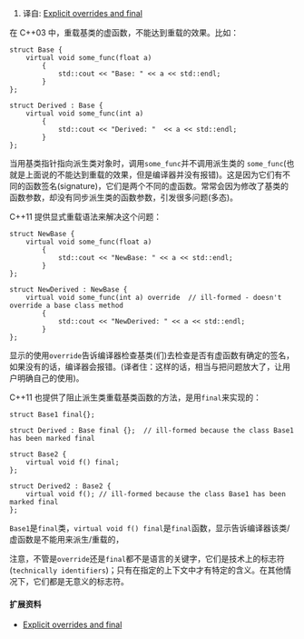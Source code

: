 1. 译自: [Explicit overrides and final](https://en.wikipedia.org/wiki/C%2B%2B11#Explicit_overrides_and_final)

在 C++03 中，重载基类的虚函数，不能达到重载的效果。比如：

    struct Base {
        virtual void some_func(float a)
            {
                std::cout << "Base: " << a << std::endl;
            }
    };
    
    struct Derived : Base {
        virtual void some_func(int a)
            {
                std::cout << "Derived: "  << a << std::endl;
            }
    };

当用基类指针指向派生类对象时，调用`some_func`并不调用派生类的 `some_func`(也就是上面说的不能达到重载的效果，但是编译器并没有报错)。这是因为它们有不同的函数签名(signature)，它们是两个不同的虚函数。常常会因为修改了基类的函数参数，却没有同步派生类的函数参数，引发很多问题(多态)。

C++11 提供显式重载语法来解决这个问题：

    struct NewBase {
        virtual void some_func(float a)
            {
                std::cout << "NewBase: " << a << std::endl;
            }
    };
    
    struct NewDerived : NewBase {
        virtual void some_func(int a) override  // ill-formed - doesn't override a base class method
            {
                std::cout << "NewDerived: " << a << std::endl;
            }
    };

显示的使用`override`告诉编译器检查基类(们)去检查是否有虚函数有确定的签名，如果没有的话，编译器会报错。(译者住：这样的话，相当与把问题放大了，让用户明确自己的使用)。

C++11 也提供了阻止派生类重载基类函数的方法，是用`final`来实现的：

    struct Base1 final{};
    
    struct Derived : Base final {};  // ill-formed because the class Base1 has been marked final
    
    struct Base2 {
        virtual void f() final;
    };
    
    struct Derived2 : Base2 {
        virtual void f(); // ill-formed because the class Base1 has been marked final
    };

`Base1`是`final`类，`virtual void f() final`是`final`函数，显示告诉编译器该类/虚函数是不能用来派生/重载的，

注意，不管是`override`还是`final`都不是语言的关键字，它们是技术上的标志符(`technically identifiers`)；只有在指定的上下文中才有特定的含义。在其他情况下，它们都是无意义的标志符。

#### 扩展资料 ####

+ [Explicit overrides and final](https://en.wikipedia.org/wiki/C%2B%2B11#Explicit_overrides_and_final)
